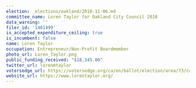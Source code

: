 ```yaml
---
election: _elections/oakland/2018-11-06.md
committee_name: Loren Taylor for Oakland City Council 2018
data_warning: ''
filer_id: '1401499'
is_accepted_expenditure_ceiling: true
is_incumbent: false
name: Loren Taylor
occupation: Entrepreneur/Non-Profit Boardmember
photo_url: Loren_Taylor.png
public_funding_received: "$18,345.00"
twitter_url: lorenmtaylor
votersedge_url: https://votersedge.org/ca/en/ballot/election/area/73/contests/contest/17341/candidate/139766?&county=alameda%20county&election_authority_id=1
website_url: https://www.lorentaylor.org/
---
```

